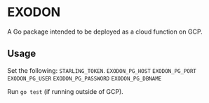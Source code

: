 # EXODON

A Go package intended to be deployed as a cloud function on GCP.

## Usage

Set the following:
`STARLING_TOKEN`.
`EXODON_PG_HOST`
`EXODON_PG_PORT`
`EXODON_PG_USER`
`EXODON_PG_PASSWORD`
`EXODON_PG_DBNAME`

Run `go test` (if running outside of GCP).
